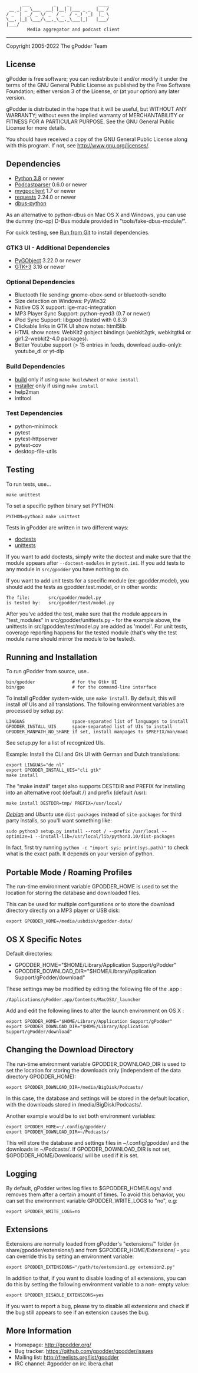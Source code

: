           ___         _    _           ____
     __ _| _ \___  __| |__| |___ _ _  |__ /
    / _` |  _/ _ \/ _` / _` / -_) '_|  |_ \
    \__, |_| \___/\__,_\__,_\___|_|   |___/
    |___/
            Media aggregator and podcast client
___

Copyright  2005-2022 The gPodder Team


## License

gPodder is free software; you can redistribute it and/or modify
it under the terms of the GNU General Public License as published by
the Free Software Foundation; either version 3 of the License, or
(at your option) any later version.

gPodder is distributed in the hope that it will be useful,
but WITHOUT ANY WARRANTY; without even the implied warranty of
MERCHANTABILITY or FITNESS FOR A PARTICULAR PURPOSE.  See the
GNU General Public License for more details.

You should have received a copy of the GNU General Public License
along with this program. If not, see <http://www.gnu.org/licenses/>.

## Dependencies

- [Python 3.8](http://python.org/) or newer
- [Podcastparser](http://gpodder.org/podcastparser/) 0.6.0 or newer
- [mygpoclient](http://gpodder.org/mygpoclient/) 1.7 or newer
- [requests](https://requests.readthedocs.io) 2.24.0 or newer
- [dbus-python](http://dbus.freedesktop.org/doc/dbus-python/)

As an alternative to python-dbus on Mac OS X and Windows, you can use
the dummy (no-op) D-Bus module provided in "tools/fake-dbus-module/".

For quick testing, see [Run from Git](
https://gpodder.github.io/docs/run-from-git.html)
to install dependencies.


### GTK3 UI - Additional Dependencies

- [PyGObject](https://wiki.gnome.org/PyGObject) 3.22.0 or newer
- [GTK+3](https://www.gtk.org/) 3.16 or newer


### Optional Dependencies

- Bluetooth file sending: gnome-obex-send or bluetooth-sendto
- Size detection on Windows: PyWin32
- Native OS X support: ige-mac-integration
- MP3 Player Sync Support: python-eyed3 (0.7 or newer)
- iPod Sync Support: libgpod (tested with 0.8.3)
- Clickable links in GTK UI show notes: html5lib
- HTML show notes: WebKit2 gobject bindings
    (webkit2gtk, webkitgtk4 or gir1.2-webkit2-4.0 packages).
- Better Youtube support (> 15 entries in feeds, download audio-only):
    youtube_dl or yt-dlp


### Build Dependencies

- [build](https://github.com/pypa/build/) only if using `make buildwheel` or
    `make install`
- [installer](https://github.com/pypa/installer/) only if using `make install`
- help2man
- intltool


### Test Dependencies

- python-minimock
- pytest
- pytest-httpserver
- pytest-cov
- desktop-file-utils

## Testing

To run tests, use...

    make unittest

To set a specific python binary set PYTHON:

    PYTHON=python3 make unittest

Tests in gPodder are written in two different ways:

- [doctests](http://docs.python.org/3/library/doctest.html)
- [unittests](http://docs.python.org/3/library/unittest.html)

If you want to add doctests, simply write the doctest and make sure that
the module appears after `--doctest-modules` in `pytest.ini`. If you
add tests to any module in `src/gpodder` you have nothing to do.

If you want to add unit tests for a specific module (ex: gpodder.model),
you should add the tests as gpodder.test.model, or in other words:

    The file:       src/gpodder/model.py
    is tested by:   src/gpodder/test/model.py

After you've added the test, make sure that the module appears in
"test_modules" in src/gpodder/unittests.py - for the example above, the
unittests in src/gpodder/test/model.py are added as 'model'. For unit
tests, coverage reporting happens for the tested module (that's why the
test module name should mirror the module to be tested).


## Running and Installation

To run gPodder from source, use..

    bin/gpodder              # for the Gtk+ UI
    bin/gpo                  # for the command-line interface

To install gPodder system-wide, use `make install`. By default, this
will install *all* UIs and all translations. The following environment
variables are processed by setup.py:

    LINGUAS                  space-separated list of languages to install
    GPODDER_INSTALL_UIS      space-separated list of UIs to install
    GPODDER_MANPATH_NO_SHARE if set, install manpages to $PREFIX/man/man1

See setup.py for a list of recognized UIs.

Example: Install the CLI and Gtk UI with German and Dutch translations:

    export LINGUAS="de nl"
    export GPODDER_INSTALL_UIS="cli gtk"
    make install

The "make install" target also supports DESTDIR and PREFIX for installing
into an alternative root (default /) and prefix (default /usr):

    make install DESTDIR=tmp/ PREFIX=/usr/local/

[*Debian*](https://wiki.debian.org/Python#Deviations_from_upstream) and *Ubuntu*
use `dist-packages` instead of `site-packages` for third party installs, so
you'll want something like:

    sudo python3 setup.py install --root / --prefix /usr/local --optimize=1 --install-lib=/usr/local/lib/python3.10/dist-packages

In fact, first try running `python -c "import sys; print(sys.path)"` to check
what is the exact path.  It depends on your version of python.

## Portable Mode / Roaming Profiles

The run-time environment variable GPODDER_HOME is used to set
the location for storing the database and downloaded files.

This can be used for multiple configurations or to store the
download directory directly on a MP3 player or USB disk:

    export GPODDER_HOME=/media/usbdisk/gpodder-data/


## OS X Specific Notes

Default directories:

 - GPODDER_HOME="$HOME/Library/Application Support/gPodder"
 - GPODDER_DOWNLOAD_DIR="$HOME/Library/Application Support/gPodder/download"

These settings may be modified by editing the following file of the .app :

    /Applications/gPodder.app/Contents/MacOSX/_launcher

Add and edit the following lines to alter the launch environment on OS X :

    export GPODDER_HOME="$HOME/Library/Application Support/gPodder"
    export GPODDER_DOWNLOAD_DIR="$HOME/Library/Application Support/gPodder/download"


##  Changing the Download Directory

The run-time environment variable GPODDER_DOWNLOAD_DIR is used to
set the location for storing the downloads only (independent of the
data directory GPODDER_HOME):

    export GPODDER_DOWNLOAD_DIR=/media/BigDisk/Podcasts/

In this case, the database and settings will be stored in the default
location, with the downloads stored in /media/BigDisk/Podcasts/.

Another example would be to set both environment variables:

    export GPODDER_HOME=~/.config/gpodder/
    export GPODDER_DOWNLOAD_DIR=~/Podcasts/

This will store the database and settings files in ~/.config/gpodder/
and the downloads in ~/Podcasts/. If GPODDER_DOWNLOAD_DIR is not set,
$GPODDER_HOME/Downloads/ will be used if it is set.


## Logging

By default, gPodder writes log files to $GPODDER_HOME/Logs/ and removes
them after a certain amount of times. To avoid this behavior, you can set
the environment variable GPODDER_WRITE_LOGS to "no", e.g:

    export GPODDER_WRITE_LOGS=no


## Extensions

Extensions are normally loaded from gPodder's "extensions/" folder (in
share/gpodder/extensions/) and from $GPODDER_HOME/Extensions/ - you can
override this by setting an environment variable:

    export GPODDER_EXTENSIONS="/path/to/extension1.py extension2.py"

In addition to that, if you want to disable loading of all extensions,
you can do this by setting the following environment variable to a non-
empty value:

    export GPODDER_DISABLE_EXTENSIONS=yes

If you want to report a bug, please try to disable all extensions and
check if the bug still appears to see if an extension causes the bug.


## More Information

- Homepage:                         http://gpodder.org/
- Bug tracker:                      https://github.com/gpodder/gpodder/issues
- Mailing list:                     http://freelists.org/list/gpodder
- IRC channel:                      #gpodder on irc.libera.chat
